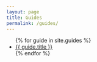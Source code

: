 ```yaml
---
layout: page
title: Guides
permalink: /guides/
---
```


<ul>
  {% for guide in site.guides %}
    <li>
      <a href="{{ guide.url }}">{{ guide.title }}</a>
    </li>
  {% endfor %}
</ul>

